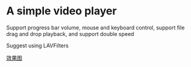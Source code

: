# A simple video player
Support progress bar volume, mouse and keyboard control, support file drag and drop playback, and support double speed

Suggest using LAVFilters

[效果图](rstImg/rst.bmp)
